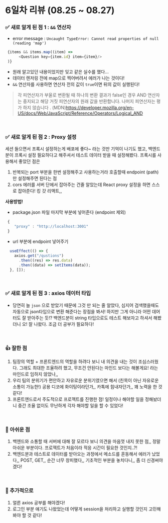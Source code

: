 # 6일차 리뷰 (08.25 ~ 08.27)

### ✅ 새로 알게 된 점 1 : `&&` 연산자
* error message : `Uncaught TypeError: Cannot read properties of null (reading 'map')`
```js
 {items && items.map((item) => 
      <Question key={item.id} item={item}/>
 )}
```
* 원래 알고있던 내용이었지만 잊고 같은 실수를 했다...
* 데이터 렌저링 전에 map으로 찍어버려서 에러가 나는 것이다! 
* `&&` 연산자를 사용하면 연산자 전의 값이 `true`이면 뒤의 값이 실행된다!
> 각 피연산자가 부울로 변환될 때 하나의 변환 결과가 false인 경우 AND 연산자는 중지되고 해당 거짓 피연산자의 원래 값을 반환합니다. 
> 나머지 피연산자는 평가 하지 않습니다 . (MDN)https://developer.mozilla.org/en-US/docs/Web/JavaScript/Reference/Operators/Logical_AND

<br/>

### ✅ 새로 알게 된 점 2 : Proxy 설정
세션 들으면서 프록시 설정하는게 배포에 좋다~ 라는 것만 기억이 나기도 했고, 
백엔드 분이 프록시 설정 필요하다고 해주셔서 테스트 데이터 받을 때 설정해봤다. 프록시를 사용해서 좋았던 점은
1. 반복되는 port 부분을 한번 설정해주고 사용하는거라 호출할때 endpoint (path) 만 설정해주면 된다는 점
2. cors 에러를 서버 단에서 잡아주는 건줄 알았는데 React proxy 설정을 하면 스스로 잡아준다! 킹 갓 리액트,,

**사용방법!**
* package.json 파일 마지막 부분에 넣어준다 (endpoint 제외)
```js
 {
    "proxy" : "http://localhost:3001"
 }
```
* url 부분에 endpoint 넣어주기
```js
  useEffect(() => {
    axios.get("/qustions")
      .then((res) => res.data)
      .then((data) => setItems(data));
  }, []);
```

<br/>

### ✅ 새로 알게 된 점 3 : axios 데이터 타입
* 당연히 늘 `json` 으로 받았기 때문에 그것 만 되는 줄 알았다, 심지어 검색했을때도 자동으로 json타입으로 변환 해준다는 장점을 봐서! 
하지만 그게 아니라 어떤 데어터도 잘 받아주는 듯!? 백엔드분이 string 타입으로도 테스트 해보자고 하셔서 해봤더니 오! 잘 나왔다. 조금 더 공부가 필요하다!

<br/>

### 👍 잘한 점
1. 팀장의 역할 + 프론트엔드의 역할을 하려다 보니 내 의견을 내는 것이 조심스러웠다. 그래도 최대한 조율하려 했고, 무조건 안된다는 마인드 보다는 해볼게요! 라는 마인드로 임하지 않았나,, 
2. 우리 팀의 분위기가 편안하고 자유로운 분위기였으면 해서 (친목이 아닌 자유로운 소통이 가능한!) 공용 디코에 화이팅이라던가,, 카톡에 힘내자던가,, 꽤 노력을 한 것 같다!
3. 프론트엔드로서 주도적으로 프로젝트를 진행한 점! 일정이나 해야할 일을 정해놨더니 중간 조율 없이도 무난하게 각자 해야할 일을 할 수 있었다!

<br/>

### 🥲 아쉬운 점
1. 백엔드와 소통할 때 서버에 대해 잘 모르다 보니 의견을 마음껏 내지 못한 점,, 정말 아쉬운 부분이다. 프로젝트가 처음이라 적응 시간이 필요한 것인지..?!
2. 백엔드분과 테스트로 데이터를 받아오는 과정에서 메소드를 혼동해서 에러가 났었다,, POST, GET,, 순간 너무 창피했다,, 기초적인 부분을 놓치다니,, 좀 더 신경써야겠다!

<br/>

### 🚀 추가적으로
1. 얼른 axios 공부를 해야겠다! 
2. 로그인 부분 얘기도 나왔었는데 어떻게 session을 처리하고 실행할 것인지 고민해봐야 할 것 같다!

<br/>
<br/>

